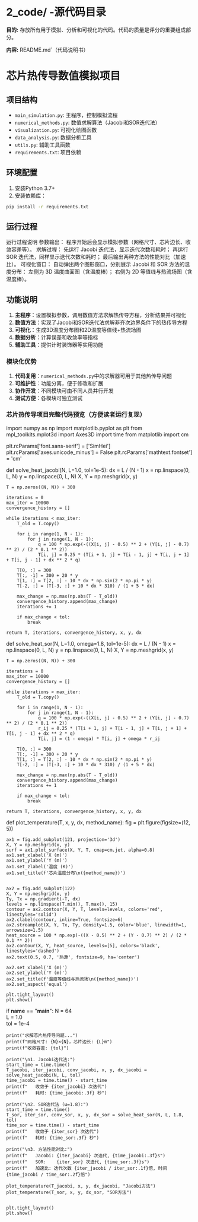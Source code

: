 # 2_code/ -源代码目录

**目的:** 存放所有用于模拟、分析和可视化的代码。代码的质量是评分的重要组成部分。

**内容:**
README.md`（代码说明书）
# 芯片热传导数值模拟项目

## 项目结构
- `main_simulation.py`: 主程序，控制模拟流程
- `numerical_methods.py`: 数值求解算法（Jacobi和SOR迭代法）
- `visualization.py`: 可视化绘图函数
- `data_analysis.py`: 数据分析工具
- `utils.py`: 辅助工具函数
- `requirements.txt`: 项目依赖

## 环境配置
1. 安装Python 3.7+
2. 安装依赖库：
```bash
pip install -r requirements.txt
```

## 运行过程
运行过程说明
参数输出：
程序开始后会显示模拟参数（网格尺寸、芯片边长、收敛容差等）。
求解过程：
先运行 Jacobi 迭代法，显示迭代次数和耗时；
再运行 SOR 迭代法，同样显示迭代次数和耗时；
最后输出两种方法的性能对比（加速比）。
可视化窗口：
自动弹出两个图形窗口，分别展示 Jacobi 和 SOR 方法的温度分布：
左侧为 3D 温度曲面图（含温度棒）；
右侧为 2D 等值线与热流场图（含温度棒）。

## 功能说明
1. **主程序**：设置模拟参数，调用数值方法求解热传导方程，分析结果并可视化
2. **数值方法**：实现了Jacobi和SOR迭代法求解非齐次边界条件下的热传导方程
3. **可视化**：生成3D温度分布图和2D温度等值线+热流场图
4. **数据分析**：计算误差和收敛率等指标
5. **辅助工具**：提供计时装饰器等实用功能


### 模块化优势
1. **代码复用**：`numerical_methods.py`中的求解器可用于其他热传导问题
2. **可维护性**：功能分离，便于修改和扩展
3. **协作开发**：不同模块可由不同人员并行开发
4. **测试方便**：各模块可独立测试
### 芯片热传导项目完整代码预览（方便读者运行复现）

import numpy as np
import matplotlib.pyplot as plt
from mpl_toolkits.mplot3d import Axes3D
import time
from matplotlib import cm  

plt.rcParams['font.sans-serif'] = ['SimHei']
plt.rcParams['axes.unicode_minus'] = False
plt.rcParams['mathtext.fontset'] = 'cm'


def solve_heat_jacobi(N, L=1.0, tol=1e-5):
    dx = L / (N - 1)
    x = np.linspace(0, L, N)
    y = np.linspace(0, L, N)
    X, Y = np.meshgrid(x, y)

    T = np.zeros((N, N)) + 300  

    iterations = 0
    max_iter = 10000
    convergence_history = []

    while iterations < max_iter:
        T_old = T.copy()

        for i in range(1, N - 1):
            for j in range(1, N - 1):
                q = 100 * np.exp(-((X[i, j] - 0.5) ** 2 + (Y[i, j] - 0.7) ** 2) / (2 * 0.1 ** 2))
                T[i, j] = 0.25 * (T[i + 1, j] + T[i - 1, j] + T[i, j + 1] + T[i, j - 1] + dx ** 2 * q)

        T[0, :] = 300
        T[:, -1] = 300 + 20 * y
        T[1, :] = T[2, :] - 10 * dx * np.sin(2 * np.pi * y)
        T[-2, :] = (T[-3, :] + 10 * dx * 310) / (1 + 5 * dx)

        max_change = np.max(np.abs(T - T_old))
        convergence_history.append(max_change)
        iterations += 1

        if max_change < tol:
            break

    return T, iterations, convergence_history, x, y, dx  


def solve_heat_sor(N, L=1.0, omega=1.8, tol=1e-5):
    dx = L / (N - 1)
    x = np.linspace(0, L, N)
    y = np.linspace(0, L, N)
    X, Y = np.meshgrid(x, y)

    T = np.zeros((N, N)) + 300  

    iterations = 0
    max_iter = 10000
    convergence_history = []

    while iterations < max_iter:
        T_old = T.copy()

        for i in range(1, N - 1):
            for j in range(1, N - 1):
                q = 100 * np.exp(-((X[i, j] - 0.5) ** 2 + (Y[i, j] - 0.7) ** 2) / (2 * 0.1 ** 2))
                r_ij = 0.25 * (T[i + 1, j] + T[i - 1, j] + T[i, j + 1] + T[i, j - 1] + dx ** 2 * q)
                T[i, j] = (1 - omega) * T[i, j] + omega * r_ij

        T[0, :] = 300
        T[:, -1] = 300 + 20 * y
        T[1, :] = T[2, :] - 10 * dx * np.sin(2 * np.pi * y)
        T[-2, :] = (T[-3, :] + 10 * dx * 310) / (1 + 5 * dx)

        max_change = np.max(np.abs(T - T_old))
        convergence_history.append(max_change)
        iterations += 1

        if max_change < tol:
            break

    return T, iterations, convergence_history, x, y, dx  


def plot_temperature(T, x, y, dx, method_name):
    fig = plt.figure(figsize=(12, 5))

    ax1 = fig.add_subplot(121, projection='3d')
    X, Y = np.meshgrid(x, y)
    surf = ax1.plot_surface(X, Y, T, cmap=cm.jet, alpha=0.8)
    ax1.set_xlabel('X (m)')
    ax1.set_ylabel('Y (m)')
    ax1.set_zlabel('温度 (K)')
    ax1.set_title(f'芯片温度分布\n({method_name})')


    ax2 = fig.add_subplot(122)
    X, Y = np.meshgrid(x, y)
    Ty, Tx = np.gradient(-T, dx)  
    levels = np.linspace(T.min(), T.max(), 15)
    contour = ax2.contour(X, Y, T, levels=levels, colors='red', linestyles='solid')
    ax2.clabel(contour, inline=True, fontsize=6)
    ax2.streamplot(X, Y, Tx, Ty, density=1.5, color='blue', linewidth=1, arrowsize=1.5)
    heat_source = 100 * np.exp(-((X - 0.5) ** 2 + (Y - 0.7) ** 2) / (2 * 0.1 ** 2))
    ax2.contour(X, Y, heat_source, levels=[5], colors='black', linestyles='dashed')
    ax2.text(0.5, 0.7, '热源', fontsize=9, ha='center')

    ax2.set_xlabel('X (m)')
    ax2.set_ylabel('Y (m)')
    ax2.set_title(f'温度等值线与热流场\n({method_name})')
    ax2.set_aspect('equal')

    plt.tight_layout()
    plt.show()


if __name__ == "__main__":
    N = 64  
    L = 1.0  
    tol = 1e-4  

    print("求解芯片热传导问题...")
    print(f"网格尺寸: {N}×{N}，芯片边长: {L}m")
    print(f"收敛容差: {tol}")

    print("\n1. Jacobi迭代法:")
    start_time = time.time()
    T_jacobi, iter_jacobi, conv_jacobi, x, y, dx_jacobi = solve_heat_jacobi(N, L, tol)
    time_jacobi = time.time() - start_time
    print(f"   收敛于 {iter_jacobi} 次迭代")
    print(f"   耗时: {time_jacobi:.3f} 秒")

    print("\n2. SOR迭代法 (ω=1.8):")
    start_time = time.time()
    T_sor, iter_sor, conv_sor, x, y, dx_sor = solve_heat_sor(N, L, 1.8, tol)
    time_sor = time.time() - start_time
    print(f"   收敛于 {iter_sor} 次迭代")
    print(f"   耗时: {time_sor:.3f} 秒")

    print("\n3. 方法性能对比:")
    print(f"   Jacobi: {iter_jacobi} 次迭代, {time_jacobi:.3f}s")
    print(f"   SOR:    {iter_sor} 次迭代, {time_sor:.3f}s")
    print(f"   加速比: 迭代次数 {iter_jacobi / iter_sor:.1f}倍, 时间 {time_jacobi / time_sor:.2f}倍")

    plot_temperature(T_jacobi, x, y, dx_jacobi, "Jacobi方法")
    plot_temperature(T_sor, x, y, dx_sor, "SOR方法")


    plt.tight_layout()
    plt.show()

